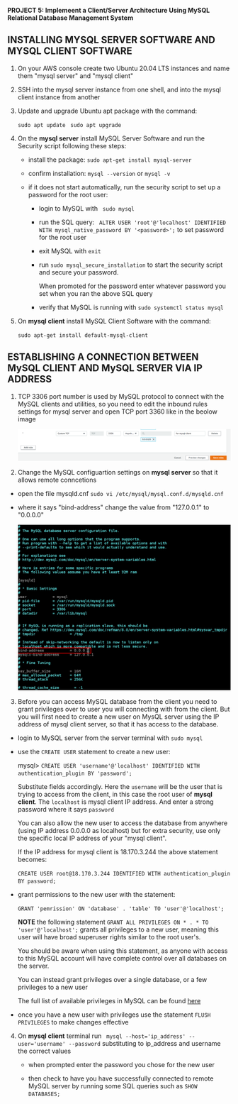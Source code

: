**PROJECT 5:  Implemeent a Client/Server Architecture Using MySQL Relational Database Management System**


## INSTALLING MYSQL SERVER SOFTWARE AND MYSQL CLIENT SOFTWARE

1. On your AWS console create two Ubuntu 20.04 LTS instances and name them "mysql server" and "mysql client"


2. SSH into the mysql server instance from one shell, and into the mysql client instance from another


3. Update and upgrade Ubuntu apt package with the command:

    `sudo apt update`
    ` sudo apt upgrade`


4. On the  **mysql server** install MySQL Server Software and run the Security script following these steps:

    - install the package: `sudo apt-get install mysql-server`

    - confirm installation: `mysql --version` or `mysql -v`

    - if it does not start automatically, run the security script to set up a password for the root user:

        - login to MySQL with ` sudo mysql` 

        - run the SQL query:  ` ALTER USER 'root'@'localhost' IDENTIFIED WITH mysql_native_password BY '<password>';` to set password for the root user 

        - exit MySQL with `exit`

        - run `sudo mysql_secure_installation` to start the security script and secure your password.

            When promoted for the password enter whatever password you set when you ran the above SQL query

        - verify that MySQL is running with `sudo systemctl status mysql`


5. On **mysql client** install MySQL Client Software with the command:

    `sudo apt-get install default-mysql-client`


## ESTABLISHING A CONNECTION BETWEEN MySQL CLIENT AND MySQL SERVER VIA IP ADDRESS

1. TCP 3306 port number is used by MySQL protocol to connect with the MySQL clients and utilities, so you need to edit the inbound rules settings for mysql server and open TCP port 3360 like in the beolow image

    ![port](./images/add_inbound_rule.png)


2. Change the MySQL configuartion settings on **mysql server** so that it allows remote conncetions

- open the file mysqld.cnf `sudo vi /etc/mysql/mysql.conf.d/mysqld.cnf`

- where it says "bind-address" change the value from "127.0.0.1" to "0.0.0.0"

    ![bind](./images/mysql_bind.png)


3. Before you can access MySQL database from the client you need to grant privileges over to user you will connecting with from the client.  But you will first need to create a new user on MysQL server using the IP address of mysql client server, so that it has access to the database.

- login to MySQL server from the server terminal with `sudo mysql`

- use the `CREATE USER` statement to create a new user:

    mysql> `CREATE USER 'username'@'localhost' IDENTIFIED WITH authentication_plugin BY 'password';`
    
    Substitute fields accordingly. Here the `username` will be the user that is trying to access from the client, in this case the root user of **mysql client**. The `localhost` is mysql client IP address. And enter a strong password where it says `password`

    You can also allow the new user to access the database from anywhere (using IP address 0.0.0.0 as localhost) but for extra security, use only the specific local IP address of your "mysql client".
    
    If the IP address for mysql client is 18.170.3.244 the above statement becomes:

    `CREATE USER root@18.170.3.244 IDENTIFIED WITH authentication_plugin BY password;`

- grant permissions to the new user with the statement: 

    `GRANT 'pemrission' ON 'database' . 'table' TO 'user'@'localhost';`

   **NOTE** the following statement `GRANT ALL PRIVILEGES ON * . * TO 'user'@'localhost';` grants all privileges to a new user, meaning this user will have broad superuser rights similar to the root user's.

   You should be aware when using this statement, as anyone with access to this MySQL account will have complete control over all databases on the server.

    You can instead grant privileges over a single database, or a few privileges to a new user

    The full list of available privileges in MySQL can be found [here](https://dev.mysql.com/doc/refman/8.0/en/privileges-provided.html#privileges-provided-summary)


- once you have a new user with privileges use the statement `FLUSH PRIVILEGES` to make changes effective


4. On **mysql client** terminal run ` mysql --host='ip_address' --user='username' --password`
substituting to ip_address and username the correct values

    - when prompted enter the password you chose for the new user 

    - then check to have you have successfully connected to remote MySQL server by running some SQL queries such as  `SHOW DATABASES;`



